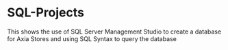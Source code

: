 # SQL-Projects
This shows the use of SQL Server Management Studio to create a database for Axia Stores and using SQL Syntax to query the database
